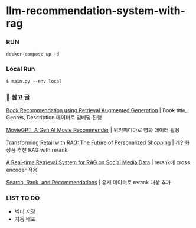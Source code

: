 # llm-recommendation-system-with-rag

### RUN
```
docker-compose up -d
```

### Local Run
```
$ main.py --env local
```

### 📖 참고 글
[Book Recommendation using Retrieval Augmented Generation][link1]
| Book title, Genres, Description 데이터로 임베딩 진행

[MovieGPT: A Gen AI Movie Recommender][link2]
| 위키피디아로 영화 데이터 활용

[Transforming Retail with RAG: The Future of Personalized Shopping][link3]
| 개인화 상품 추천 RAG with rerank

[A Real-time Retrieval System for RAG on Social Media Data][link4]
| rerank에 cross encoder 적용

[Search, Rank, and Recommendations][link5]
| 유저 데이터로 rerank 대상 추가

### LIST TO DO
 * 벡터 저장
 * 자동 배포





[link1]: <https://medium.com/@mrunmayee.dhapre/book-recommendation-using-retrieval-augmented-generation-52965b71ed16>
[link2]: <https://github.com/rafaelpierre/moviegpt/blob/main/README.md>
[link3]: <https://eduand-alvarez.medium.com/transforming-retail-with-rag-the-future-of-personalized-shopping-1ac0565d98ed>
[link4]: <https://medium.com/decodingml/a-real-time-retrieval-system-for-rag-on-social-media-data-9cc01d50a2a0>
[link5]: <https://subirverma.medium.com/search-rank-and-recommendations-35cc717772cb>
